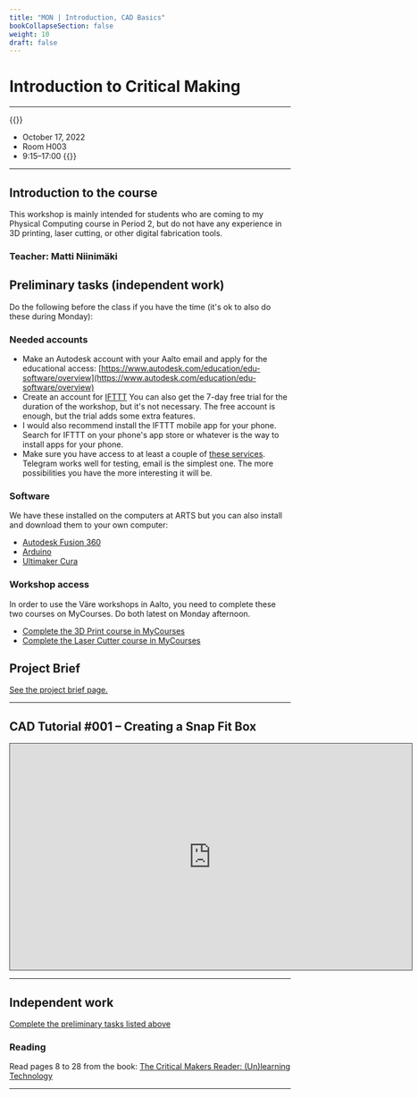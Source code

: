 ```yaml
---
title: "MON | Introduction, CAD Basics"
bookCollapseSection: false
weight: 10
draft: false
---
```


# Introduction to Critical Making

---

{{<hint info>}}
- October 17, 2022
- Room H003
- 9:15–17:00
{{</hint>}}

---

## Introduction to the course

This workshop is mainly intended for students who are coming to my Physical Computing course in Period 2, but do not have any experience in 3D printing, laser cutting, or other digital fabrication tools.

### Teacher: Matti Niinimäki

## Preliminary tasks (independent work)

Do the following before the class if you have the time (it's ok to also do these during Monday):

### Needed accounts

- Make an Autodesk account with your Aalto email and apply for the educational access: [https://www.autodesk.com/education/edu-software/overview](https://www.autodesk.com/education/edu-software/overview)
- Create an account for [IFTTT](https://ifttt.com/join?referral_code=erwiuxfE6WRNosBe7ueSl6FDLHdoiYV2) You can also get the 7-day free trial for the duration of the workshop, but it's not necessary. The free account is enough, but the trial adds some extra features.
- I would also recommend install the IFTTT mobile app for your phone. Search for IFTTT on your phone's app store or whatever is the way to install apps for your phone.
- Make sure you have access to at least a couple of [these services](https://ifttt.com/explore/services). Telegram works well for testing, email is the simplest one. The more possibilities you have the more interesting it will be.

### Software

We have these installed on the computers at ARTS but you can also install and download them to your own computer:

- [Autodesk Fusion 360](https://www.autodesk.com/products/fusion-360/overview)
- [Arduino](https://www.arduino.cc/)
- [Ultimaker Cura](https://ultimaker.com/software/ultimaker-cura)

### Workshop access

In order to use the Väre workshops in Aalto, you need to complete these two courses on MyCourses. Do both latest on Monday afternoon.

- [Complete the 3D Print course in MyCourses](https://mycourses.aalto.fi/course/view.php?id=23273)
- [Complete the Laser Cutter course in MyCourses](https://mycourses.aalto.fi/course/view.php?id=19552)

## Project Brief

[See the project brief page.](../project/)

--- 

## CAD Tutorial #001 – Creating a Snap Fit Box

<iframe src="https://aalto.cloud.panopto.eu/Panopto/Pages/Embed.aspx?id=ddb75172-cef8-457f-a147-ac4b007730e2&autoplay=false&offerviewer=true&showtitle=true&showbrand=true&captions=true&interactivity=all" height="405" width="720" style="border: 1px solid #464646;" allowfullscreen allow="autoplay"></iframe>

---

## Independent work

[Complete the preliminary tasks listed above](./01-monday/#preliminary-tasks-independent-work)

### Reading

Read pages 8 to 28 from the book:
[The Critical Makers Reader: (Un)learning Technology](https://networkcultures.org/blog/publication/the-critical-makers-reader-unlearning-technology/)

---